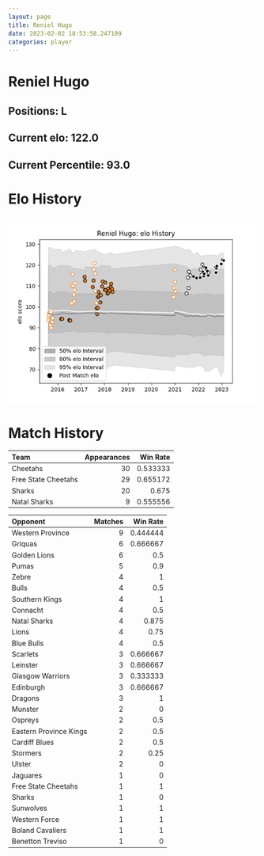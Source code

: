 ```yaml
---  
layout: page  
title: Reniel Hugo  
date: 2023-02-02 18:53:58.247109  
categories: player  
---
```

# Reniel Hugo

## Positions: L

## Current elo: 122.0

## Current Percentile: 93.0

# Elo History


![elo history](history_RenielHugo.png)
# Match History


| Team                |   Appearances |   Win Rate |
|:--------------------|--------------:|-----------:|
| Cheetahs            |            30 |   0.533333 |
| Free State Cheetahs |            29 |   0.655172 |
| Sharks              |            20 |   0.675    |
| Natal Sharks        |             9 |   0.555556 |

| Opponent               |   Matches |   Win Rate |
|:-----------------------|----------:|-----------:|
| Western Province       |         9 |   0.444444 |
| Griquas                |         6 |   0.666667 |
| Golden Lions           |         6 |   0.5      |
| Pumas                  |         5 |   0.9      |
| Zebre                  |         4 |   1        |
| Bulls                  |         4 |   0.5      |
| Southern Kings         |         4 |   1        |
| Connacht               |         4 |   0.5      |
| Natal Sharks           |         4 |   0.875    |
| Lions                  |         4 |   0.75     |
| Blue Bulls             |         4 |   0.5      |
| Scarlets               |         3 |   0.666667 |
| Leinster               |         3 |   0.666667 |
| Glasgow Warriors       |         3 |   0.333333 |
| Edinburgh              |         3 |   0.666667 |
| Dragons                |         3 |   1        |
| Munster                |         2 |   0        |
| Ospreys                |         2 |   0.5      |
| Eastern Province Kings |         2 |   0.5      |
| Cardiff Blues          |         2 |   0.5      |
| Stormers               |         2 |   0.25     |
| Ulster                 |         2 |   0        |
| Jaguares               |         1 |   0        |
| Free State Cheetahs    |         1 |   1        |
| Sharks                 |         1 |   0        |
| Sunwolves              |         1 |   1        |
| Western Force          |         1 |   1        |
| Boland Cavaliers       |         1 |   1        |
| Benetton Treviso       |         1 |   0        |